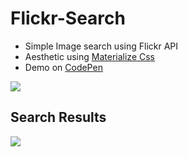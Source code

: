 # Flickr-Search

- Simple Image search using Flickr API
- Aesthetic using [Materialize Css](http://materializecss.com/)
- Demo on [CodePen](https://codepen.io/GavinMichael/pen/mwvVdd)

![](http://i.imgur.com/oaapDBG.png)

## Search Results
![](http://i.imgur.com/RG85AYH.jpg)

